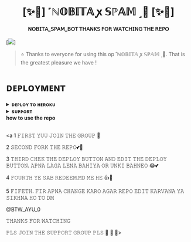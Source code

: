 <h1 align="center"><b>[✨🥀] ˹ℕ𝕆𝔹𝕀𝕋𝔸 ꭙ 𝕊ℙ𝔸𝕄 ˼🫧 [✨🥀]</b></h1>

<h4 align="center">𝖭𝖮𝖡𝖨𝖳𝖠_𝖲𝖯𝖠𝖬_𝖡𝖮𝖳 𝖳𝖧𝖠𝖭𝖪𝖲 𝖥𝖮𝖱 𝖶𝖠𝖳𝖢𝖧𝖨𝖭𝖦 𝖳𝖧𝖤 𝖱𝖤𝖯𝖮 </h4>

[<img src="https://telegra.ph/file/a2266a3a5d010292cc320.jpg"/>]

> ⭐️ Thanks to everyone for using this op ˹ℕ𝕆𝔹𝕀𝕋𝔸 ꭙ 𝕊ℙ𝔸𝕄 ˼🫧. That is the greatest pleasure we have !


# ᴅᴇᴘʟᴏʏᴍᴇɴᴛ


<details>
<summary><b>ᴅᴇᴘʟᴏʏ ᴛᴏ ʜᴇʀᴏᴋᴜ</b></summary>
<br>

[![Deploy](https://www.herokucdn.com/deploy/button.svg)](https://dashboard.heroku.com/new?template=https://github.com/NOBITA018/SPAMBOT/edit/main/README.md)

</details>


<details>
<summary><b>sᴜᴘᴘᴏʀᴛ</b></summary>
<br>

<a href="https://t.me/+7_KPkFr0YWllMmZl"><img src="https://img.shields.io/badge/Join-Telegram%20Channel-red.svg?logo=Telegram"></a>

</details>
<summary><b>how to use the repo</b></summary>
<br>


<a 1 𝙵𝙸𝚁𝚂𝚃 𝚈𝚄𝚄 𝙹𝙾𝙸𝙽 𝚃𝙷𝙴 𝙶𝚁𝙾𝚄𝙿 🤗 

2 𝚂𝙴𝙲𝙾𝙽𝙳 𝙵𝙾𝚁𝙺 𝚃𝙷𝙴 𝚁𝙴𝙿𝙾💕💫

3 𝚃𝙷𝙸𝚁𝙳 𝙲𝙷𝙴𝙺 𝚃𝙷𝙴 𝙳𝙴𝙿𝙻𝙾𝚈 𝙱𝚄𝚃𝚃𝙾𝙽 𝙰𝙽𝙳 𝙴𝙳𝙸𝚃 𝚃𝙷𝙴 𝙳𝙴𝙿𝙻𝙾𝚈 𝙱𝚄𝚃𝚃𝙾𝙽. 𝙰𝙿𝙽𝙰 𝙻𝙰𝙶𝙰 𝙻𝙴𝙽𝙰 𝙱𝙰𝙷𝙸𝚈𝙰 𝙾𝚁 𝚄𝙽𝙺𝙸 𝙱𝙰𝙷𝙽𝙴𝙾 😂💕

4 𝙵𝙾𝚄𝚁𝚃𝙷 𝚈𝙴 𝚂𝙰𝙱 𝚁𝙴𝙳𝙴𝙴𝙼.𝙼𝙳 𝙼𝙴 𝙷𝙴 👍🥀

5 𝙵𝙸𝙵𝙴𝚃𝙷. 𝙵𝙸𝚁 𝙰𝙿𝙽𝙰 𝙲𝙷𝙰𝙽𝙶𝙴 𝙺𝙰𝚁𝙾 𝙰𝙶𝙰𝚁 𝚁𝙴𝙿𝙾 𝙴𝙳𝙸𝚃 𝙺𝙰𝚁𝚅𝙰𝙽𝙰 𝚈𝙰 𝚂𝙸𝙺𝙷𝙽𝙰 𝙷𝙾 𝚃𝙾 𝙳𝙼

@BTW_AYU_0

𝚃𝙷𝙰𝙽𝙺𝚂 𝙵𝙾𝚁 𝚆𝙰𝚃𝙲𝙷𝙸𝙽𝙶 

𝙿𝙻𝚂 𝙹𝙾𝙸𝙽 𝚃𝙷𝙴 𝚂𝚄𝙿𝙿𝙾𝚁𝚃 𝙶𝚁𝙾𝚄𝙿 𝙿𝙻𝚂 🙏 🙏 🙏></a>
</ditail>

